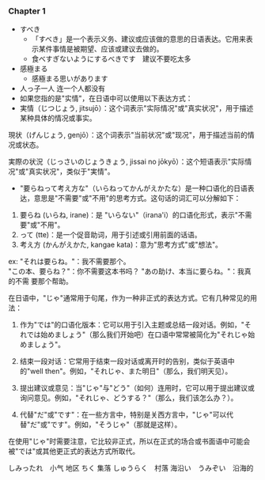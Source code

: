 
### Chapter 1
- すべき
  - 「すべき」是一个表示义务、建议或应该做的意思的日语表达。它用来表示某件事情是被期望、应该或建议去做的。
  - 食べすぎないようにするべきです　建议不要吃太多
- 感極まる
  - 感極まる思いがあります
- 人っ子一人 连一个人都没有
- 如果您指的是"实情"，在日语中可以使用以下表达方式：  
- 実情（じつじょう, jitsujō）：这个词表示"实际情况"或"真实状况"，用于描述某种具体的情况或事实。  

現状（げんじょう, genjō）：这个词表示"当前状况"或"现况"，用于描述当前的情况或状态。

実際の状況（じっさいのじょうきょう, jissai no jōkyō）：这个短语表示"实际情况"或"真实状况"，类似于"実情"。

- "要らねって考え方な"（いらねってかんがえかたな）是一种口语化的日语表达，意思是"不需要"或"不用"的思考方式。这句话的词汇可以分解如下：
1. 要らね (いらね, irane)：是 "いらない"（irana'i）的口语化形式，表示"不需要"或"不用"。
2. って (tte)：是一个促音助词，用于引述或引用前面的话语。
3. 考え方 (かんがえかた, kangae kata)：意为"思考方式"或"想法"。
  
ex:  "それは要らね。"：我不需要那个。  
"この本、要らね？"：你不需要这本书吗？ 
"あの助け、本当に要らね。"：我真的不需 要那个帮助。

在日语中，"じゃ"通常用于句尾，作为一种非正式的表达方式。它有几种常见的用法：

1. 作为"では"的口语化版本：它可以用于引入主题或总结一段对话。例如，"それでは始めましょう"（那么我们开始吧）在口语中常常被简化为"それじゃ始めましょう"。

2. 结束一段对话：它常用于结束一段对话或离开时的告别，类似于英语中的"well then"。例如，"それじゃ、また明日"（那么，我们明天见）。

3. 提出建议或意见：当"じゃ"与"どう"（如何）连用时，它可以用于提出建议或询问意见。例如，"それじゃ、どうする？"（那么，我们该怎么办？）。

4. 代替"だ"或"です"：在一些方言中，特别是关西方言中，"じゃ"可以代替"だ"或"です"。例如，"そうじゃ"（那就是这样）。

在使用"じゃ"时需要注意，它比较非正式，所以在正式的场合或书面语中可能会被"では"或其他更正式的表达方式所取代。

しみったれ　小气
地区 ちく
集落 しゅうらく　村落
海沿い　うみぞい　沿海的